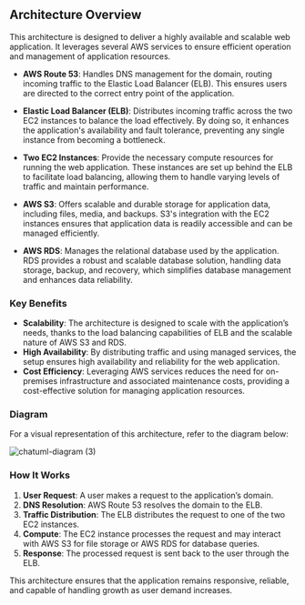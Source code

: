 ## Architecture Overview

This architecture is designed to deliver a highly available and scalable web application. It leverages several AWS services to ensure efficient operation and management of application resources.

- **AWS Route 53**: Handles DNS management for the domain, routing incoming traffic to the Elastic Load Balancer (ELB). This ensures users are directed to the correct entry point of the application.

- **Elastic Load Balancer (ELB)**: Distributes incoming traffic across the two EC2 instances to balance the load effectively. By doing so, it enhances the application's availability and fault tolerance, preventing any single instance from becoming a bottleneck.

- **Two EC2 Instances**: Provide the necessary compute resources for running the web application. These instances are set up behind the ELB to facilitate load balancing, allowing them to handle varying levels of traffic and maintain performance.

- **AWS S3**: Offers scalable and durable storage for application data, including files, media, and backups. S3's integration with the EC2 instances ensures that application data is readily accessible and can be managed efficiently.

- **AWS RDS**: Manages the relational database used by the application. RDS provides a robust and scalable database solution, handling data storage, backup, and recovery, which simplifies database management and enhances data reliability.

### Key Benefits

- **Scalability**: The architecture is designed to scale with the application’s needs, thanks to the load balancing capabilities of ELB and the scalable nature of AWS S3 and RDS.
- **High Availability**: By distributing traffic and using managed services, the setup ensures high availability and reliability for the web application.
- **Cost Efficiency**: Leveraging AWS services reduces the need for on-premises infrastructure and associated maintenance costs, providing a cost-effective solution for managing application resources.

### Diagram

For a visual representation of this architecture, refer to the diagram below:


![chatuml-diagram (3)](https://github.com/user-attachments/assets/d7c4aea9-feae-4f56-9a25-ac4011be5a80)



### How It Works

1. **User Request**: A user makes a request to the application’s domain.
2. **DNS Resolution**: AWS Route 53 resolves the domain to the ELB.
3. **Traffic Distribution**: The ELB distributes the request to one of the two EC2 instances.
4. **Compute**: The EC2 instance processes the request and may interact with AWS S3 for file storage or AWS RDS for database queries.
5. **Response**: The processed request is sent back to the user through the ELB.

This architecture ensures that the application remains responsive, reliable, and capable of handling growth as user demand increases.

